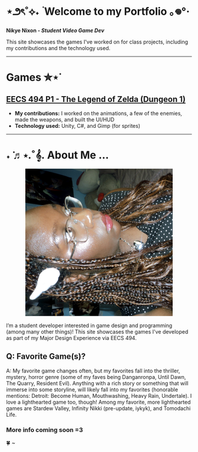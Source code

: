 # ⋆౨ৎ˚⟡˖ ࣪ Welcome to my Portfolio ｡𖦹°‧

**Nikye Nixon - _Student Video Game Dev_**

This site showcases the games I've worked on for class projects, including my contributions and the technology used. 

---
# Games ✮⋆˙
## [EECS 494 P1 - The Legend of Zelda (Dungeon 1)](link-to-your-playable-game-or-github-repo)
- **My contributions:** I worked on the animations, a few of the enemies, made the weapons, and built the UI/HUD
- **Technology used:** Unity, C#, and Gimp (for sprites)

---

# ˖ ݁♬⋆.˚𝄞.  About Me ...
<p align="center">
  <img src="779406636.829616.jpg" alt="Photo of me" width="400">
</p>

I’m a student developer interested in game design and programming (among many other things)!
This site showcases the games I've developed as part of my Major Design Experience via EECS 494.

## Q: Favorite Game(s)?

A: My favorite game changes often, but my favorites fall into the thriller, mystery, horror genre (some of my faves being Danganronpa, Until Dawn, The Quarry, Resident Evil). Anything with a rich story or something that will immerse into some storyline, will likely fall into my favorites (honorable mentions: Detroit: Become Human, Mouthwashing, Heavy Rain, Undertale). I love a lighthearted game too, though! Among my favorite, more lighthearted games are Stardew Valley, Infinity Nikki (pre-update, iykyk), and Tomodachi Life.

### More info coming soon =3
🍀 ~
